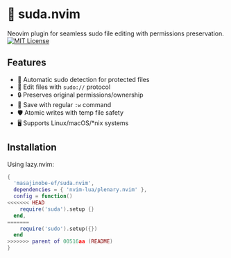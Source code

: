 # 🚀 suda.nvim

Neovim plugin for seamless sudo file editing with permissions preservation.  
[![MIT License](https://img.shields.io/badge/license-MIT-blue.svg)](LICENSE)

## Features

- 🔄 Automatic sudo detection for protected files
- 📝 Edit files with `sudo://` protocol
- 🔒 Preserves original permissions/ownership
- 💾 Save with regular `:w` command
- 🛡️ Atomic writes with temp file safety
- 🖥️ Supports Linux/macOS/\*nix systems

## Installation

Using lazy.nvim:

```lua
{
  'masajinobe-ef/suda.nvim',
  dependencies = { 'nvim-lua/plenary.nvim' },
  config = function()
<<<<<<< HEAD
    require('suda').setup {}
  end,
=======
    require('sudo').setup({})
  end
>>>>>>> parent of 00516aa (README)
}
```

